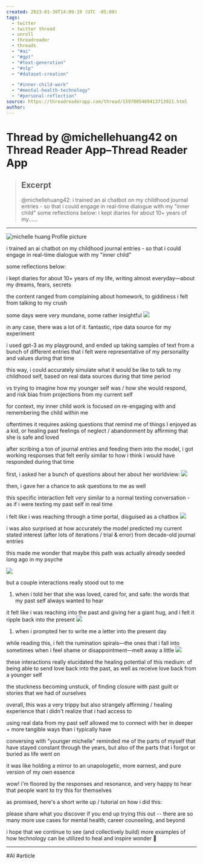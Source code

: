 ```yaml
---
created: 2023-01-30T14:09:19 (UTC -05:00)
tags:
  - twitter
  - twitter thread
  - unroll
  - threadreader
  - threads
  - "#ai"
  - "#gpt"
  - "#text-generation"
  - "#nlp"
  - "#dataset-creation"

  - "#inner-child-work"
  - "#mental-health-technology"
  - "#personal-reflection"
source: https://threadreaderapp.com/thread/1597005489413713921.html
author: 
---
```


# Thread by @michellehuang42 on Thread Reader App–Thread Reader App

> ## Excerpt
> @michellehuang42: i trained an ai chatbot on my childhood journal entries - so that i could engage in real-time dialogue with my "inner child" some reflections below: i kept diaries for about 10+ years of my……

---

![michelle huang Profile picture](https://pbs.twimg.com/profile_images/1511104560546422790/mL9nG_lP_bigger.png)

i trained an ai chatbot on my childhood journal entries - so that i could engage in real-time dialogue with my "inner child"

some reflections below:

i kept diaries for about 10+ years of my life, writing almost everyday—about my dreams, fears, secrets

the content ranged from complaining about homework, to giddiness i felt from talking to my crush

some days were very mundane, some rather insightful [![](https://pbs.twimg.com/media/Fimzt1sXoAIw5N6.jpg)](https://pbs.twimg.com/media/Fimzt1sXoAIw5N6.jpg)

in any case, there was a lot of it. fantastic, ripe data source for my experiment

i used gpt-3 as my playground, and ended up taking samples of text from a bunch of different entries that i felt were representative of my personality and values during that time

this way, i could accurately simulate what it would be like to talk to my childhood self, based on real data sources during that time period

vs trying to imagine how my younger self was / how she would respond, and risk bias from projections from my current self

for context, my inner child work is focused on re-engaging with and remembering the child within me

oftentimes it requires asking questions that remind me of things I enjoyed as a kid, or healing past feelings of neglect / abandonment by affirming that she is safe and loved

after scribing a ton of journal entries and feeding them into the model, i got working responses that felt eerily similar to how i think i would have responded during that time

first, i asked her a bunch of questions about her about her worldview: [![](https://pbs.twimg.com/media/Fim0KaDXoAAJzEU.png)](https://pbs.twimg.com/media/Fim0KaDXoAAJzEU.png)

then, i gave her a chance to ask questions to me as well

this specific interaction felt very similar to a normal texting conversation - as if i were texting my past self in real time

i felt like i was reaching through a time portal, disguised as a chatbox [![](https://pbs.twimg.com/media/Fim0RCPWAAEnnlS.png)](https://pbs.twimg.com/media/Fim0RCPWAAEnnlS.png)

i was also surprised at how accurately the model predicted my current stated interest (after lots of iterations / trial & error) from decade-old journal entries

this made me wonder that maybe this path was actually already seeded long ago in my psyche

[![](https://pbs.twimg.com/media/Fim1aiLWIAEe8m5.png)](https://pbs.twimg.com/media/Fim1aiLWIAEe8m5.png)

but a couple interactions really stood out to me

1. when i told her that she was loved, cared for, and safe: the words that my past self always wanted to hear

it felt like i was reaching into the past and giving her a giant hug, and i felt it ripple back into the present [![](https://pbs.twimg.com/media/Fim1o_RXkAAENev.png)](https://pbs.twimg.com/media/Fim1o_RXkAAENev.png)

1. when i prompted her to write me a letter into the present day

while reading this, i felt the rumination spirals—the ones that i fall into sometimes when i feel shame or disappointment—melt away a little [![](https://pbs.twimg.com/media/Fim3FJaXwAcTnDu.png)](https://pbs.twimg.com/media/Fim3FJaXwAcTnDu.png)

these interactions really elucidated the healing potential of this medium: of being able to send love back into the past, as well as receive love back from a younger self

the stuckness becoming unstuck, of finding closure with past guilt or stories that we had of ourselves

overall, this was a very trippy but also strangely affirming / healing experience that i didn't realize that i had access to

using real data from my past self allowed me to connect with her in deeper + more tangible ways than i typically have

conversing with "younger michelle" reminded me of the parts of myself that have stayed constant through the years, but also of the parts that i forgot or buried as life went on

it was like holding a mirror to an unapologetic, more earnest, and pure version of my own essence

wow! i'm floored by the responses and resonance, and very happy to hear that people want to try this for themselves

as promised, here's a short write up / tutorial on how i did this:  

please share what you discover if you end up trying this out -- there are so many more use cases for mental health, career counseling, and beyond

i hope that we continue to see (and collectively build) more examples of how technology can be utilized to heal and inspire wonder 💖

---

#AI #article
